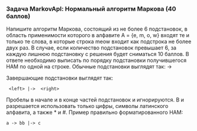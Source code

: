 
### Задача MarkovApl: Нормальный алгоритм Маркова (40 баллов)
 Напишите алгоритм Маркова, состоящий из не более 6 подстановок, в область применимости которого в алфавите A = {e, m, o, w} входят те и только те слова, в которые строка meow входит как подстрока не более двух раз.
 В случае, если количество подстановок превышает 6, за каждую лишнюю подстановку с решения будет сниматься 10 баллов.
 В ответе необходимо выписать по порядку подстановки получившегося НАМ по одной на строке.
 Обычные подстановки выглядят так:
     <left> ->  <right>
    
 Завершающие подстановки выглядят так:

     <left> |->  <right>
    
 Пробелы в начале и в конце частей подстановок <left> и <right> игнорируются. В <left> и <right> разрешается использовать только цифры, символы латинского алфавита, а также * и #.
     Пример правильно форматированного НАМ:
     
    a -> bb |-> c